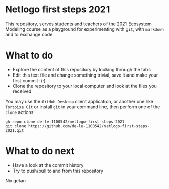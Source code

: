 # Netlogo first steps 2021

This repository, serves students and teachers of the 2021 Ecosystem Modeling course as a playground for experimenting with `git`, with `markdown` and to exchange code.

# What to do

* Explore the content of this repository by looking through the tabs
* Edit this text file and change something trivial, save it and make your first commit :):)
* Clone the repository to your local computer and look at the files you received

You may use the `GitHub Desktop` client application, or another one like `Tortoise Git` or install `git` in your command line, then perform one of the `clone` actions:

```
gh repo clone de-le-1100542/netlogo-first-steps-2021
git clone https://github.com/de-le-1100542/netlogo-first-steps-2021.git
```
# What to do next

* Have a look at the commit history
* Try to push/pull to and from this repository


Nix getan
